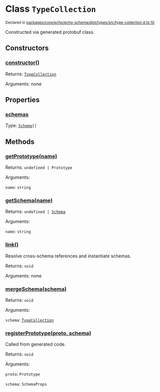 # Class `TypeCollection`
<sub>Declared in [packages/core/echo/echo-schema/dist/types/src/type-collection.d.ts:10]()</sub>


Constructed via generated protobuf class.

## Constructors
### [constructor()]()




Returns: <code>[TypeCollection](/api/@dxos/react-client/classes/TypeCollection)</code>

Arguments: none





## Properties
### [schemas]()
Type: <code>[Schema](/api/@dxos/react-client/classes/Schema)[]</code>




## Methods
### [getPrototype(name)]()




Returns: <code>undefined | Prototype</code>

Arguments: 

`name`: <code>string</code>


### [getSchema(name)]()




Returns: <code>undefined | [Schema](/api/@dxos/react-client/classes/Schema)</code>

Arguments: 

`name`: <code>string</code>


### [link()]()


Resolve cross-schema references and instantiate schemas.

Returns: <code>void</code>

Arguments: none




### [mergeSchema(schema)]()




Returns: <code>void</code>

Arguments: 

`schema`: <code>[TypeCollection](/api/@dxos/react-client/classes/TypeCollection)</code>


### [registerPrototype(proto, schema)]()


Called from generated code.

Returns: <code>void</code>

Arguments: 

`proto`: <code>Prototype</code>

`schema`: <code>SchemaProps</code>


